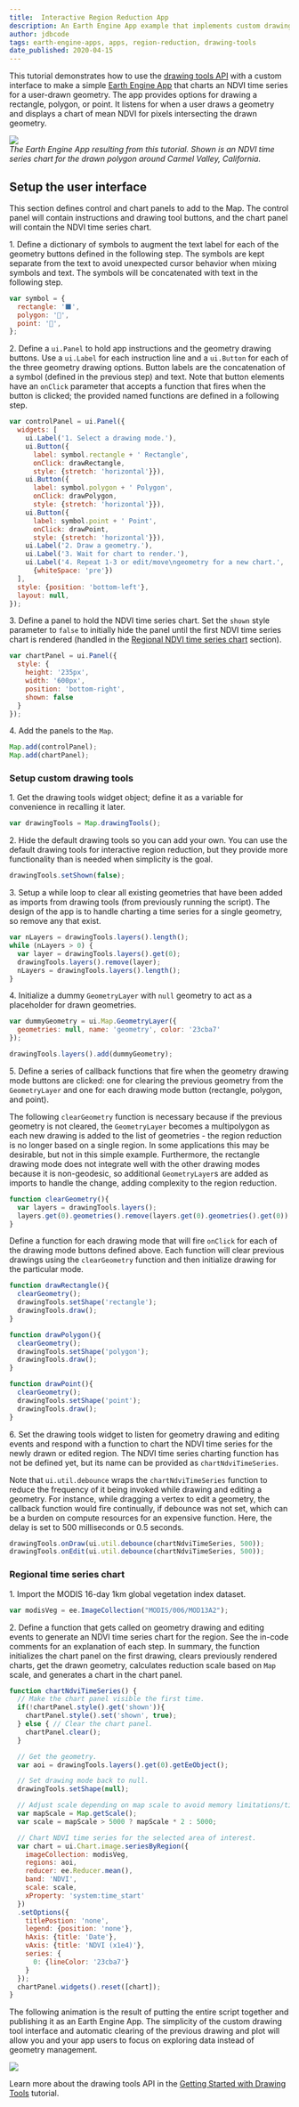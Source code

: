 ```yaml
---
title:  Interactive Region Reduction App
description: An Earth Engine App example that implements custom drawing tools to simplify interactive regional time series charting.
author: jdbcode
tags: earth-engine-apps, apps, region-reduction, drawing-tools
date_published: 2020-04-15
---
```

<!--
Copyright 2020 The Google Earth Engine Community Authors

Licensed under the Apache License, Version 2.0 (the "License");
you may not use this file except in compliance with the License.
You may obtain a copy of the License at

    https://www.apache.org/licenses/LICENSE-2.0

Unless required by applicable law or agreed to in writing, software
distributed under the License is distributed on an "AS IS" BASIS,
WITHOUT WARRANTIES OR CONDITIONS OF ANY KIND, either express or implied.
See the License for the specific language governing permissions and
limitations under the License.
-->

This tutorial demonstrates how to use the [drawing tools
API](https://developers.google.com/earth-engine/ui_widgets#ui.map.drawingtools)
with a custom interface to make a simple [Earth Engine
App](https://developers.google.com/earth-engine/apps) that charts an NDVI
time series for a user-drawn geometry. The app provides options for drawing a
rectangle, polygon, or point. It listens for when a user draws a geometry and
displays a chart of mean NDVI for pixels intersecting the drawn geometry.

![](app-img.jpg)<br>
_The Earth Engine App resulting from this
tutorial. Shown is an NDVI time series chart for the drawn polygon around
Carmel Valley, California._

## Setup the user interface

This section defines control and chart panels to add to the Map. The control
panel will contain instructions and drawing tool buttons, and the chart panel
will contain the NDVI time series chart.

1\. Define a dictionary of symbols to augment the text label for each of the
geometry buttons defined in the following step. The symbols are kept separate
from the text to avoid unexpected cursor behavior when mixing symbols and
text. The symbols will be concatenated with text in the following step.

```js
var symbol = {
  rectangle: '⬛',
  polygon: '🔺',
  point: '📍',
};
```

2\. Define a `ui.Panel` to hold app instructions and the geometry drawing
buttons. Use a `ui.Label` for each instruction line and a `ui.Button` for
each of the three geometry drawing options. Button labels are the
concatenation of a symbol (defined in the previous step) and text. Note that
button elements have an `onClick` parameter that accepts a function that
fires when the button is clicked; the provided named functions are defined in
a following step.

```js
var controlPanel = ui.Panel({
  widgets: [
    ui.Label('1. Select a drawing mode.'),
    ui.Button({
      label: symbol.rectangle + ' Rectangle',
      onClick: drawRectangle,
      style: {stretch: 'horizontal'}}),
    ui.Button({
      label: symbol.polygon + ' Polygon',
      onClick: drawPolygon,
      style: {stretch: 'horizontal'}}),
    ui.Button({
      label: symbol.point + ' Point',
      onClick: drawPoint,
      style: {stretch: 'horizontal'}}),
    ui.Label('2. Draw a geometry.'),
    ui.Label('3. Wait for chart to render.'),
    ui.Label('4. Repeat 1-3 or edit/move\ngeometry for a new chart.',
      {whiteSpace: 'pre'})
  ],
  style: {position: 'bottom-left'},
  layout: null,
});
```

3\. Define a panel to hold the NDVI time series chart. Set the `shown` style
parameter to `false` to initially hide the panel until the first NDVI time
series chart is rendered (handled in the
[Regional NDVI time series chart](#regional-ndvi-time-series-chart) section).

```js
var chartPanel = ui.Panel({
  style: {
    height: '235px',
    width: '600px',
    position: 'bottom-right',
    shown: false
  }
});
```

4\. Add the panels to the `Map`.

```js
Map.add(controlPanel);
Map.add(chartPanel);
```

### Setup custom drawing tools

1\. Get the drawing tools widget object; define it as a variable for
convenience in recalling it later.

```js
var drawingTools = Map.drawingTools();
```

2\. Hide the default drawing tools so you can add your own. You can use the
default drawing tools for interactive region reduction, but they provide more
functionality than is needed when simplicity is the goal.

```js
drawingTools.setShown(false);
```

3\. Setup a while loop to clear all existing geometries that have been added
as imports from drawing tools (from previously running the script). The
design of the app is to handle charting a time series for a single geometry,
so remove any that exist.

```js
var nLayers = drawingTools.layers().length();
while (nLayers > 0) {
  var layer = drawingTools.layers().get(0);
  drawingTools.layers().remove(layer);
  nLayers = drawingTools.layers().length();
}
```

4\. Initialize a dummy `GeometryLayer` with `null` geometry to act as a
placeholder for drawn geometries.

```js
var dummyGeometry = ui.Map.GeometryLayer({
  geometries: null, name: 'geometry', color: '23cba7'
});

drawingTools.layers().add(dummyGeometry);
```

5\. Define a series of callback functions that fire when the geometry drawing
mode buttons are clicked: one for clearing the previous geometry from the
`GeometryLayer` and one for each drawing mode button
(rectangle, polygon, and point).

The following `clearGeometry` function is necessary because if the previous
geometry is not cleared, the `GeometryLayer` becomes a multipolygon as each new
drawing is added to the list of geometries - the region reduction is no
longer based on a single region. In some applications this may be desirable,
but not in this simple example. Furthermore, the rectangle drawing
mode does not integrate well with the other drawing modes because it is
non-geodesic, so additional `GeometryLayer`s are added as imports to handle
the change, adding complexity to the region reduction.

```js
function clearGeometry(){
  var layers = drawingTools.layers();
  layers.get(0).geometries().remove(layers.get(0).geometries().get(0));
}
```

Define a function for each drawing mode that will fire `onClick` for each of
the drawing mode buttons defined above. Each function will clear previous
drawings using the `clearGeometry` function and then initialize drawing for
the particular mode.

```js
function drawRectangle(){
  clearGeometry();
  drawingTools.setShape('rectangle');
  drawingTools.draw();
}

function drawPolygon(){
  clearGeometry();
  drawingTools.setShape('polygon');
  drawingTools.draw();
}

function drawPoint(){
  clearGeometry();
  drawingTools.setShape('point');
  drawingTools.draw();
}
```

6\. Set the drawing tools widget to listen for geometry drawing and editing
events and respond with a function to chart the NDVI time series for the
newly drawn or edited region. The NDVI time series charting function has not
be defined yet, but its name can be provided as `chartNdviTimeSeries`.

Note that `ui.util.debounce` wraps the `chartNdviTimeSeries` function to
reduce the frequency of it being invoked while drawing and editing a
geometry. For instance, while dragging a vertex to edit a geometry, the
callback function would fire continually, if debounce was not set, which can
be a burden on compute resources for an expensive function. Here, the delay
is set to 500 milliseconds or 0.5 seconds.

```js
drawingTools.onDraw(ui.util.debounce(chartNdviTimeSeries, 500));
drawingTools.onEdit(ui.util.debounce(chartNdviTimeSeries, 500));
```

### Regional time series chart

1\. Import the MODIS 16-day 1km global vegetation index dataset.

```js
var modisVeg = ee.ImageCollection("MODIS/006/MOD13A2");
```

2\. Define a function that gets called on geometry drawing and editing events
to generate an NDVI time series chart for the region. See the in-code comments
for an explanation of each step. In summary, the function initializes the
chart panel on the first drawing, clears previously rendered charts, get the
drawn geometry, calculates reduction scale based on `Map` scale, and
generates a chart in the chart panel.

```js
function chartNdviTimeSeries() {
  // Make the chart panel visible the first time.
  if(!chartPanel.style().get('shown')){
    chartPanel.style().set('shown', true);
  } else { // Clear the chart panel.
    chartPanel.clear();
  }

  // Get the geometry.
  var aoi = drawingTools.layers().get(0).getEeObject();

  // Set drawing mode back to null.
  drawingTools.setShape(null);

  // Adjust scale depending on map scale to avoid memory limitations/timeouts.
  var mapScale = Map.getScale();
  var scale = mapScale > 5000 ? mapScale * 2 : 5000;

  // Chart NDVI time series for the selected area of interest.
  var chart = ui.Chart.image.seriesByRegion({
    imageCollection: modisVeg,
    regions: aoi,
    reducer: ee.Reducer.mean(),
    band: 'NDVI',
    scale: scale,
    xProperty: 'system:time_start'
  })
  .setOptions({
    titlePostion: 'none',
    legend: {position: 'none'},
    hAxis: {title: 'Date'},
    vAxis: {title: 'NDVI (x1e4)'},
    series: {
      0: {lineColor: '23cba7'}
    }
  });
  chartPanel.widgets().reset([chart]);
}
```

The following animation is the result of putting the entire script together and
publishing it as an Earth Engine App. The simplicity of the custom drawing
tool interface and automatic clearing of the previous drawing and
plot will allow you and your app users to focus on exploring data instead of
geometry management.

![](app-animation.gif)

Learn more about the drawing tools API in the
[Getting Started with Drawing Tools](https://developers.google.com/earth-engine/tutorials/community/drawing-tools)
tutorial.
